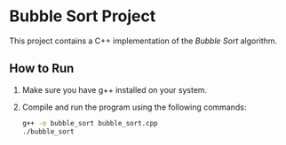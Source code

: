 # Bubble Sort Project

This project contains a C++ implementation of the *Bubble Sort* algorithm.

## How to Run
1. Make sure you have g++ installed on your system.
2. Compile and run the program using the following commands:

   ```sh
   g++ -o bubble_sort bubble_sort.cpp
   ./bubble_sort
